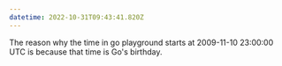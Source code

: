 ```yaml
---
datetime: 2022-10-31T09:43:41.820Z
---
```


The reason why the time in go playground starts at 2009-11-10 23:00:00 UTC is because that time is Go's birthday.
